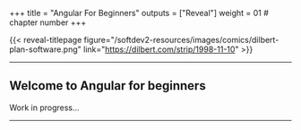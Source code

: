 +++
title = "Angular For Beginners"
outputs = ["Reveal"]
weight = 01 # chapter number
+++

{{< reveal-titlepage figure="/softdev2-resources/images/comics/dilbert-plan-software.png" 
    link="https://dilbert.com/strip/1998-11-10" >}}
  
---

## Welcome to Angular for beginners

Work in progress...

---
